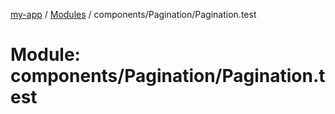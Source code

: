 [my-app](../README.md) / [Modules](../modules.md) / components/Pagination/Pagination.test

# Module: components/Pagination/Pagination.test
